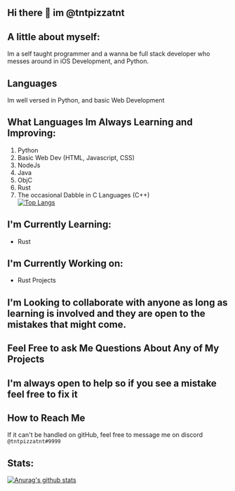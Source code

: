 ## Hi there 👋 im @tntpizzatnt

## A little about myself:
Im a self taught programmer and a wanna be full stack developer who messes around in iOS Development, and Python.

## Languages
Im well versed in Python, and basic Web Development

## What Languages Im Always Learning and Improving:
1. Python
2. Basic Web Dev (HTML, Javascript, CSS)
3. NodeJs
4. Java
5. ObjC
6. Rust
7. The occasional Dabble in C Languages (C++)<br />
[![Top Langs](https://github-readme-stats.vercel.app/api/top-langs/?username=tntpizzatnt&layout=compact&langs_count=10)](https://github.com/anuraghazra/github-readme-stats)

## I'm Currently Learning:
- Rust

## I'm Currently Working on:
- Rust Projects

## I'm Looking to collaborate with anyone as long as learning is involved and they are open to the mistakes that might come.

## Feel Free to ask Me Questions About Any of My Projects

## I'm always open to help so if you see a mistake feel free to fix it

## How to Reach Me
If it can't be handled on gitHub, feel free to message me on discord `@tntpizzatnt#9999`

## Stats:
[![Anurag's github stats](https://github-readme-stats.vercel.app/api?username=tntpizzatnt&count_private=true&show_icons=true&theme=cobalt)](https://github.com/anuraghazra/github-readme-stats)<br />
